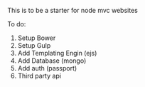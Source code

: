 This is to be a starter for node mvc websites

To do:
1. Setup Bower
2. Setup Gulp
3. Add Templating Engin (ejs)
4. Add Database (mongo)
5. Add auth (passport)
6. Third party api